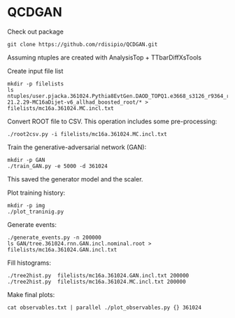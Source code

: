 # QCDGAN

Check out package
```
git clone https://github.com/rdisipio/QCDGAN.git
```

Assuming ntuples are created with AnalysisTop + TTbarDiffXsTools

Create input file list

```
mkdir -p filelists
ls ntuples/user.pjacka.361024.Pythia8EvtGen.DAOD_TOPQ1.e3668_s3126_r9364_r9315_p3404.AT-21.2.29-MC16aDijet-v6_allhad_boosted_root/* > filelists/mc16a.361024.MC.incl.txt
```

Convert ROOT file to CSV. This operation includes some pre-processing:

```
./root2csv.py -i filelists/mc16a.361024.MC.incl.txt 
```

Train the generative-adversarial network (GAN): 

```
mkdir -p GAN
./train_GAN.py -e 5000 -d 361024
```
This saved the generator model and the scaler.

Plot training history:
```
mkdir -p img
./plot_traninig.py
```

Generate events:
```
./generate_events.py -n 200000
ls GAN/tree.361024.rnn.GAN.incl.nominal.root > filelists/mc16a.361024.GAN.incl.txt
```

Fill histograms:
```
./tree2hist.py  filelists/mc16a.361024.GAN.incl.txt 200000
./tree2hist.py  filelists/mc16a.361024.MC.incl.txt 200000
```

Make final plots:
```
cat observables.txt | parallel ./plot_observables.py {} 361024
```
